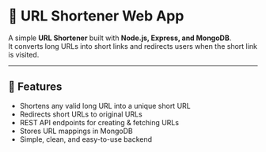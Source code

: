 # 🔗 URL Shortener Web App

A simple **URL Shortener** built with **Node.js, Express, and MongoDB**.  
It converts long URLs into short links and redirects users when the short link is visited.

---

## 🚀 Features
- Shortens any valid long URL into a unique short URL  
- Redirects short URLs to original URLs  
- REST API endpoints for creating & fetching URLs  
- Stores URL mappings in MongoDB  
- Simple, clean, and easy-to-use backend  
